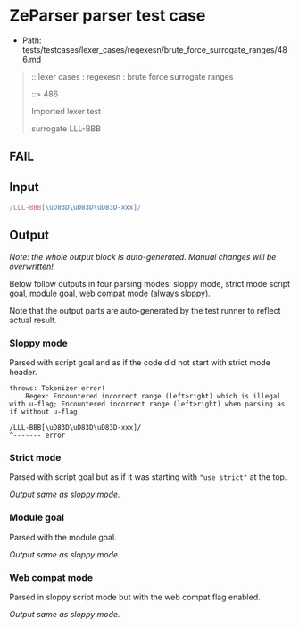 # ZeParser parser test case

- Path: tests/testcases/lexer_cases/regexesn/brute_force_surrogate_ranges/486.md

> :: lexer cases : regexesn : brute force surrogate ranges
>
> ::> 486
>
> Imported lexer test
>
> surrogate LLL-BBB

## FAIL

## Input

`````js
/LLL-BBB[\uD83D\uD83D\uD83D-xxx]/
`````

## Output

_Note: the whole output block is auto-generated. Manual changes will be overwritten!_

Below follow outputs in four parsing modes: sloppy mode, strict mode script goal, module goal, web compat mode (always sloppy).

Note that the output parts are auto-generated by the test runner to reflect actual result.

### Sloppy mode

Parsed with script goal and as if the code did not start with strict mode header.

`````
throws: Tokenizer error!
    Regex: Encountered incorrect range (left>right) which is illegal with u-flag; Encountered incorrect range (left>right) when parsing as if without u-flag

/LLL-BBB[\uD83D\uD83D\uD83D-xxx]/
^------- error
`````

### Strict mode

Parsed with script goal but as if it was starting with `"use strict"` at the top.

_Output same as sloppy mode._

### Module goal

Parsed with the module goal.

_Output same as sloppy mode._

### Web compat mode

Parsed in sloppy script mode but with the web compat flag enabled.

_Output same as sloppy mode._
